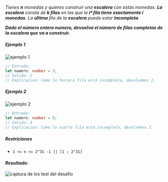 _Tienes **n** monedas y quieres construir una **escalera** con estas monedas. **La escalera** consta de **k filas** en las que la **iª fila tiene exactamente i monedas**. La **última** fila de la **escalera** puede estar **incompleta**._

_**Dado el número entero numero, devuelva el número de filas completas de la escalera que va a construir.**_

##### Ejemplo 1

![ejemplo 1](../assets/06/figura-1.jpg)

```typescript
// Entrada:
let numero: number = 5;
// Salida: 2
// Explicacion: Como la tercera fila está incompleta, devolvemos 2.
```

##### Ejemplo 2

![ejemplo 2](../assets/06/figura-2.jpg)

```typescript
// Entrada:
let numero: number = 8;
// Salida: 3
// Explicacion: Como la cuarta fila está incompleta, devolvemos 3.
```

##### Restriciones

- `1 <= n <= 2^31 -1 || [1 ; 2^31]`

#### _Resultado:_
![captura de los test del desafio](https://github.com/jean-carlos-19/leetcode/blob/master/captura/challengue-6-0.png)
